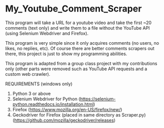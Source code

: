 # My_Youtube_Comment_Scraper
This program will take a URL for a youtube video and take the first ~20 comments (text only) and write them to a file without the YouTube API (using Selenium Webdriver and Firefox).

This program is very simple since it only acquires comments (no users, no likes, no replies, etc). Of course there are better comments scrapers out there, this project is just to show my programming abilities.

This program is adapted from a group class project with my contributions only (other parts were removed such as YouTube API requests and a custom web crawler).

REQUIREMENTS (windows only)
1. Python 3 or above
2. Selenium Webdriver for Python (https://selenium-python.readthedocs.io/installation.html)
3. Firefox (https://www.mozilla.org/en-US/firefox/new/)
4. Geckodriver for Firefox (placed in same directory as Scraper.py) (https://github.com/mozilla/geckodriver/releases)
